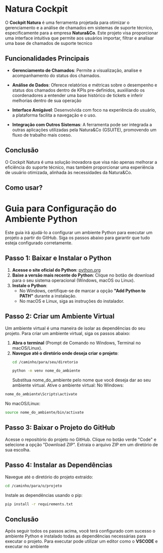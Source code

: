 # Natura Cockpit

O **Cockpit Natura** é uma ferramenta projetada para otimizar o gerenciamento e a análise de chamados em sistemas de suporte técnico, especificamente para a empresa **Natura&Co**. Este projeto visa proporcionar uma interface intuitiva que permite aos usuários importar, filtrar e analisar uma base de chamados de suporte tecnico

## Funcionalidades Principais

- **Gerenciamento de Chamados**: Permite a visualização, analise e acompanhamento do status dos chamados.
  
- **Análise de Dados**: Oferece relatórios e métricas sobre o desempenho e status dos chamados dentro de KPIs pre-definidos, auxiiliando os coordenadores a entender uma base histórico de tickets e inferir melhorias dentro de sua operação

- **Interface Amigável**: Desenvolvida com foco na experiência do usuário, a plataforma facilita a navegação e o uso.

- **Integração com Outros Sistemas**: A ferramenta pode ser integrada a outras aplicações utilizadas pela Natura&Co (GSUITE), promovendo um fluxo de trabalho mais coeso.

## Conclusão

O Cockpit Natura é uma solução inovadora que visa não apenas melhorar a eficiência do suporte técnico, mas também proporcionar uma experiência de usuário otimizada, alinhada às necessidades da Natura&Co.

## Como usar?
# Guia para Configuração do Ambiente Python

Este guia irá ajudá-lo a configurar um ambiente Python para executar um projeto a partir do GitHub. Siga os passos abaixo para garantir que tudo esteja configurado corretamente.

## Passo 1: Baixar e Instalar o Python

1. **Acesse o site oficial do Python**: [python.org](https://www.python.org/downloads/)
2. **Baixe a versão mais recente do Python**: Clique no botão de download para o seu sistema operacional (Windows, macOS ou Linux).
3. **Instale o Python**:
   - No Windows, certifique-se de marcar a opção **"Add Python to PATH"** durante a instalação.
   - No macOS e Linux, siga as instruções do instalador.

## Passo 2: Criar um Ambiente Virtual

Um ambiente virtual é uma maneira de isolar as dependências do seu projeto. Para criar um ambiente virtual, siga os passos abaixo:

1. **Abra o terminal** (Prompt de Comando no Windows, Terminal no macOS/Linux).
2. **Navegue até o diretório onde deseja criar o projeto**:
   ```bash
   cd /caminho/para/seu/diretorio
   
   python -m venv nome_do_ambiente
   ```
   Substitua nome_do_ambiente pelo nome que você deseja dar ao seu ambiente virtual.
Ative o ambiente virtual:
No Windows:
```bash
nome_do_ambiente\Scripts\activate
```
No macOS/Linux:
```bash
source nome_do_ambiente/bin/activate
```

## Passo 3: Baixar o Projeto do GitHub
Acesse o repositório do projeto no GitHub.
Clique no botão verde "Code" e selecione a opção "Download ZIP".
Extraia o arquivo ZIP em um diretório de sua escolha.

## Passo 4: Instalar as Dependências
Navegue até o diretório do projeto extraído:

```bash
cd /caminho/para/o/projeto
```
Instale as dependências usando o pip:

```bash
pip install -r requirements.txt
```

## Conclusão
Após seguir todos os passos acima, você terá configurado com sucesso o ambiente Python e instalado todas as dependências necessárias para executar o projeto.
Para executar pode utilizar um editor como o **VSCODE** e executar no ambiente


